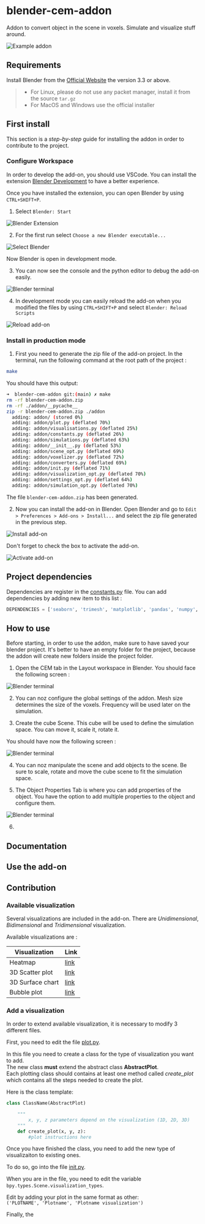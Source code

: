 # blender-cem-addon

Addon to convert object in the scene in voxels. Simulate and visualize stuff around.

![Example addon](./docs/example_addon.png)

## Requirements

Install Blender from the [Official Website](https://www.blender.org/download/) the version 3.3 or above.

> - For Linux, please do not use any packet manager, install it from the source `tar.gz`
> - For MacOS and Windows use the official installer

## First install

This section is a _step-by-step_ guide for installing the addon in order to contribute to the project.

### Configure Workspace

In order to develop the add-on, you should use VSCode. You can install the extension [Blender Development](https://marketplace.visualstudio.com/items?itemName=JacquesLucke.blender-development) to have a better experience.

Once you have installed the extension, you can open Blender by using `CTRL+SHIFT+P`.

1. Select `Blender: Start`

![Blender Extension](./docs/blender_extension.png)

2. For the first run select `Choose a new Blender executable...`

![Select Blender](./docs/select_blender.png)

Now Blender is open in development mode.

3. You can now see the console and the python editor to debug the add-on easily.

![Blender terminal](./docs/blender_open.png)

4. In development mode you can easily reload the add-on when you modified the files by using `CTRL+SHIFT+P` and select `Blender: Reload Scripts`

![Reload add-on](./docs/reload_addon.png)

### Install in production mode

1. First you need to generate the zip file of the add-on project. In the terminal, run the following command at the root path of the project :

```sh
make
```

You should have this output:

```sh
➜  blender-cem-addon git:(main) ✗ make
rm -rf blender-cem-addon.zip
rm -rf ./addon/__pycache__
zip -r blender-cem-addon.zip ./addon
  adding: addon/ (stored 0%)
  adding: addon/plot.py (deflated 70%)
  adding: addon/visualisations.py (deflated 25%)
  adding: addon/constants.py (deflated 26%)
  adding: addon/simulations.py (deflated 63%)
  adding: addon/__init__.py (deflated 53%)
  adding: addon/scene_opt.py (deflated 69%)
  adding: addon/voxelizer.py (deflated 72%)
  adding: addon/converters.py (deflated 69%)
  adding: addon/init.py (deflated 71%)
  adding: addon/visualization_opt.py (deflated 70%)
  adding: addon/settings_opt.py (deflated 64%)
  adding: addon/simulation_opt.py (deflated 70%)
```

The file `blender-cem-addon.zip` has been generated.

2. Now you can install the add-on in Blender. Open Blender and go to `Edit > Preferences > Add-ons > Install...` and select the zip file generated in the previous step.

![Install add-on](./docs/install_addon.png)

Don't forget to check the box to activate the add-on.

![Activate add-on](./docs/addon_installed.png)

## Project dependencies

Dependencies are register in the [constants.py](./addon/constants.py) file. You can add dependencies by adding new item to this list :

```py
DEPENDENCIES = ['seaborn', 'trimesh', 'matplotlib', 'pandas', 'numpy', 'scipy']
```

## How to use

Before starting, in order to use the addon, make sure to have saved your blender project. It's better to have an empty folder for the project, because the addon will create new folders inside the project folder.

1. Open the CEM tab in the Layout workspace in Blender. You should face the following screen : 

![Blender terminal](./docs/blender_start.png)

2. You can noz configure the global settings of the addon. Mesh size determines the size of the voxels. Frequency will be used later on the simulation.

3. Create the cube Scene. This cube will be used to define the simulation space. You can move it, scale it, rotate it.

You should have now the following screen :

![Blender terminal](./docs/blender_cube_scene.png)

4. You can noz manipulate the scene and add objects to the scene. Be sure to scale, rotate and move the cube scene to fit the simulation space.

5. The Object Properties Tab is where you can add properties of the object. You have the option to add multiple properties to the object and configure them.

![Blender terminal](./docs/blender_properties.png)

6. 


## Documentation

## Use the add-on

## Contribution

### Available visualization

Several visualizations are included in the add-on. There are _Unidimensional_, _Bidimensional_ and _Tridimensional_ visualization.

Available visualizations are :

| Visualization    | Link                                                                              |
| ---------------- | --------------------------------------------------------------------------------- |
| Heatmap          | [link](https://seaborn.pydata.org/generated/seaborn.heatmap.html)                 |
| 3D Scatter plot  | [link](https://matplotlib.org/stable/plot_types/3D/scatter3d_simple.html)         |
| 3D Surface chart | [link](https://matplotlib.org/stable/gallery/mplot3d/surface3d.html)              |
| Bubble plot      | [link](https://matplotlib.org/stable/gallery/shapes_and_collections/scatter.html) |

### Add a visualization

In order to extend available visualization, it is necessary to modify 3 different files.

First, you need to edit the file [plot.py](./addon/plot.py).

In this file you need to create a class for the type of visualization you want to add.  
The new class **must** extend the abstract class **AbstractPlot**.  
Each plotting class should contains at least one method called _create_plot_ which contains all the steps needed to create the plot.

Here is the class template:

```py
class ClassName(AbstractPlot)

    """
        x, y, z parameters depend on the visualization (1D, 2D, 3D)
    """
    def create_plot(x, y, z):
        #plot instructions here
```

Once you have finished the class, you need to add the new type of visualizaiton to existing ones.

To do so, go into the file [init.py](./addon/init.py).

When you are in the file, you need to edit the variable `bpy.types.Scene.visualization_types`.

Edit by adding your plot in the same format as other:  
`('PLOTNAME', 'Plotname', 'Plotname visualization')`

Finally, the
